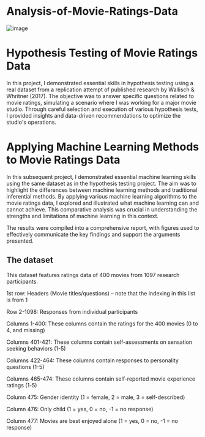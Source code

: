 # Analysis-of-Movie-Ratings-Data

![image](https://github.com/marynwangwu/Analysis-of-Movie-Ratings-Data/assets/117786559/79ca83ae-2cd8-4144-aacb-4a30988ebd5d)

# Hypothesis Testing of Movie Ratings Data

In this project, I demonstrated essential skills in hypothesis testing using a real dataset from a replication attempt of published research by Wallisch & Whritner (2017). The objective was to answer specific questions related to movie ratings, simulating a scenario where I was working for a major movie studio. Through careful selection and execution of various hypothesis tests, I provided insights and data-driven recommendations to optimize the studio's operations.

# Applying Machine Learning Methods to Movie Ratings Data

In this subsequent project, I demonstrated essential machine learning skills using the same dataset as in the hypothesis testing project. The aim was to highlight the differences between machine learning methods and traditional inferential methods. By applying various machine learning algorithms to the movie ratings data, I explored and illustrated what machine learning can and cannot achieve. This comparative analysis was crucial in understanding the strengths and limitations of machine learning in this context. 

The results were compiled into a comprehensive report, with figures used to effectively communicate the key findings and support the arguments presented.

## The dataset

This dataset features ratings data of 400 movies from 1097 research participants.

1st row: Headers (Movie titles/questions) – note that the indexing in this list is from 1

Row 2-1098: Responses from individual participants

Columns 1-400: These columns contain the ratings for the 400 movies (0 to 4, and missing)

Columns 401-421: These columns contain self-assessments on sensation seeking behaviors (1-5)

Columns 422-464: These columns contain responses to personality questions (1-5)

Columns 465-474: These columns contain self-reported movie experience ratings (1-5)

Column 475: Gender identity (1 = female, 2 = male, 3 = self-described)

Column 476: Only child (1 = yes, 0 = no, -1 = no response)

Column 477: Movies are best enjoyed alone (1 = yes, 0 = no, -1 = no response)

